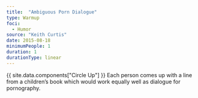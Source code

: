 ```yaml
---
title:  "Ambiguous Porn Dialogue"
type: Warmup
foci:
  - Humor
source: "Keith Curtis"
date: 2015-08-18
minimumPeople: 1
duration: 1
durationType: linear
---
```

{{ site.data.components["Circle Up"] }}
Each person comes up with a line from a children’s book which would work equally well as dialogue for pornography.
